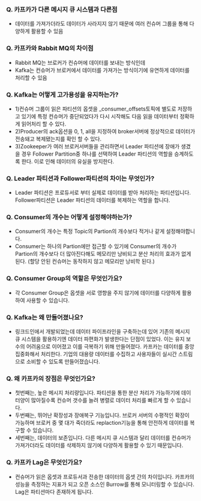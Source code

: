 ### Q. 카프카가 다른 메시지 큐 시스템과 다른점
- 데이터를 가져가더라도 데이터가 사라지지 않기 때문에 여러 컨슈머 그룹을 통해 다양하게 활용할 수 있음

### Q. 카프카와 Rabbit MQ의 차이점
- Rabbit MQ는 브로커가 컨슈머에 데이터를 보내는 방식인데
- Kafka는 컨슈머가 브로커에서 데이터를 가져가는 방식이기에 유연하게 데이터를 처리할 수 있음

### Q. Kafka는 어떻게 고가용성을 유지하는가?
- 1)컨슈머 그룹이 읽은 파티션의 옵셋을 _consumer_offsets토픽에 별도로 저장하고 있기에 특정 컨슈머가 중단되었다가 다시 시작해도 다음 읽을 데이터부터 정확하게 읽어처리 할 수 있다.
- 2)Producer의 ack옵션을 0, 1, all을 지정하여 broker서버에 정상적으로 데이터가 전송돼고 복제됐는지를 확인 할 수 있다.
- 3)Zookeeper가 여러 브로커서버들을 관리하면서 Leader 파티션에 장애가 생겼을 경우 Follower Partition중 하나를 선택하여 Leader 파티션의 역할을 승계하도록 한다. 이로 인해 데이터의 유실을 방지한다.

### Q. Leader 파티션과 Follower파티션의 차이는 무엇인가?
- Leader 파티션은 프로듀서로 부터 실제로 데이터를 받아 처리하는 파티션입니다. Follower파티션은 Leader 파티션의 데이터를 복제하는 역할을 합니다.

### Q. Consumer의 개수는 어떻게 설정해야하는가?
- Consumer의 개수는 특정 Topic의 Partion의 개수보다 적거나 같게 설정해야합니다.
- Consumer는 하나의 Partion에만 접근할 수 있기에 Consumer의 개수가 Partion의 개수보다 더 많아진다해도 메모리만 낭비되고 분산 처리의 효과가 없게 된다. (할당 안된 컨슈머는 동작하지 않고 메모리만 낭비학 된다.)

### Q. Consumer Group의 역할은 무엇인가요?
- 각 Consumer Group은 옵셋을 서로 영향을 주지 않기에 데이터를 다양하게 활용하여 사용할 수 있습니다.

### Q. Kafka는 왜 만들어졌나요?
- 링크드인에서 개발되었는데 데이터 파이프라인을 구축하는데 있어 기존의 메시지 큐 시스템을 활용하기엔 데이터 파편화가 발생한다는 단점이 있었다. 이는 유지 보수의 어려움으로 이어졌고 이를 극복하기 위해 만들어졌다. 카프카는 데이터를 중앙 집중화해서 처리한다. 기업의 대용량 데이터를 수집하고 사용자들이 실시간 스트림으로 소비할 수 있도록 만들어졌습니다.

### Q. 왜 카프카의 장점은 무엇인가요?
- 첫번째는, 높은 메시지 처리량입니다. 파티션을 통한 분산 처리가 가능하기에 데이터양이 많아질수록 컨슈머 갯수를 늘려 병렬로 데이터 처리를 빠르게 할 수 있습니다.
- 두번째는, 뛰어난 확장성과 장애복구 기능입니다. 브로커 서버의 수평적인 확장이 가능하며 브로커 중 몇 대가 죽더라도 replaction기능을 통해 안전하게 데이터를 복구할 수 있습니다.
- 세번째는, 데이터의 보존입니다. 다른 메시지 큐 시스템과 달리 데이터를 컨슈머가 가져가더라도 데이터를 삭제하지 않기에 다양하게 활용할 수 있기 때문입니다.

### Q. 카프카 Lag은 무엇인가요?
- 컨슈머가 읽은 옵셋과 프로듀서과 전송한 데이터의 옵셋 간의 차이입니다. 카프카의 성능을 측정하는 지표가 되고 오픈 소스인 Burrow를 통해 모니터링할 수 있습니다. Lag은 파티션마다 존재하게 됩니다.

